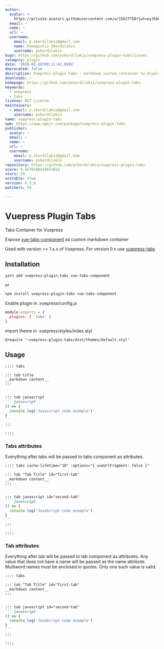 ```yaml
---
author:
  avatar: >-
    https://private-avatars.githubusercontent.com/u/15627750?jwt=eyJhbGciOiJIUzI1NiIsInR5cCI6IkpXVCJ9.eyJpc3MiOiJnaXRodWIuY29tIiwiYXVkIjoicmF3LmdpdGh1YnVzZXJjb250ZW50LmNvbSIsImtleSI6ImtleTEiLCJleHAiOjE3MzQ2NzM1NjAsIm5iZiI6MTczNDY3MjM2MCwicGF0aCI6Ii91LzE1NjI3NzUwIn0.03rskf2TOT5_txXU5qGXRhtNcVFLRilKBGvz72x6-c8&v=4
  email: ~
  name: ~
  url: ~
  username:
    email: p.skordilakis@gmail.com
    name: Panagiotis Skordilakis
    username: pskordilakis
bugs: https://github.com/pskordilakis/vuepress-plugin-tabs/issues
category: plugin
date: '2020-01-26T09:11:42.898Z'
deprecated: false
description: Vuepress plugin tabs - markdown custom container to display content in tabs
downloads: ~
homepage: https://github.com/pskordilakis/vuepress-plugin-tabs
keywords:
  - vuepress
  - tabs
license: MIT License
maintainers:
  - email: p.skordilakis@gmail.com
    username: pskordilakis
name: vuepress-plugin-tabs
npm: https://www.npmjs.com/package/vuepress-plugin-tabs
publisher:
  avatar: ~
  email: ~
  name: ~
  url: ~
  username:
    email: p.skordilakis@gmail.com
    username: pskordilakis
repository: https://github.com/pskordilakis/vuepress-plugin-tabs
score: 0.4270188544651823
stars: 59
unstable: true
version: 0.3.0
watchers: 59

---
```


# Vuepress Plugin Tabs

Tabs Container for Vuepress

Expose [vue-tabs-component](https://github.com/spatie/vue-tabs-component) as custom markdown container

Used with version >= 1.x.x of Vuepress. For version 0.x use [vuepress-tabs](https://github.com/pskordilakis/vuepress-tabs)

## Installation

``` bash
yarn add vuepress-plugin-tabs vue-tabs-component
```

or

``` bash
npm install vuepress-plugin-tabs vue-tabs-component
```

Enable plugin in .vuepress/config.js

``` js
module.exports = {
  plugins: [ 'tabs' ]
}
```

import theme in .vuepress/styles/index.styl

``` stylus
@require '~vuepress-plugin-tabs/dist/themes/default.styl'
```

## Usage

~~~ md
:::: tabs

::: tab title
__markdown content__
:::


::: tab javascript
``` javascript
() => {
  console.log('Javascript code example')
}
```
:::

::::

~~~

### Tabs attributes

Everything after tabs will be passed to tabs component as attributes.

~~~ md
:::: tabs cache-lifetime="10" :options="{ useUrlFragment: false }"

::: tab "Tab Title" id="first-tab"
__markdown content__
:::


::: tab javascript id="second-tab"
``` javascript
() => {
  console.log('JavaScript code example')
}
```
:::

::::

~~~


### Tab attributes

Everything after tab will be passed to tab component as attributes.
Any value that does not have a name will be passed as the name attribute. Multiword names must be enclosed in quotes.
Only one such value is valid.

~~~ md
:::: tabs

::: tab "Tab Title" id="first-tab"
__markdown content__
:::


::: tab javascript id="second-tab"
``` javascript
() => {
  console.log('JavaScript code example')
}
```
:::

::::

~~~
